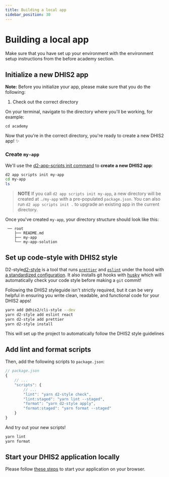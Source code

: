 ```yaml
---
title: Building a local app
sidebar_position: 30
---
```


# Building a local app

Make sure that you have set up your environment with the environment setup instructions from the before academy section.

## Initialize a new DHIS2 app

**Note:** Before you initialize your app, please make sure that you do the following:

1. Check out the correct directory 

On your terminal, navigate to the directory where you'll be working, for example:

```
cd academy
```

Now that you're in the correct directory, you're ready to create a new DHIS2 app! ✨

### Create `my-app`

We'll use the [d2-app-scripts init command](https://platform.dhis2.nu/#/scripts/init) to **create a new DHIS2 app**:

```sh
d2 app scripts init my-app
cd my-app
ls
```

> **NOTE** If you call `d2 app scripts init my-app`, a new directory will be created at `./my-app` with a pre-populated `package.json`.  You can also run `d2 app scripts init .` to upgrade an existing app in the current directory.

Once you've created `my-app`, your directory structure should look like this:

```
 ── root
    ├── README.md
    ├── my-app
    └── my-app-solution
```

## Set up code-style with DHIS2 style

D2-style[d2-style](https://cli-style.dhis2.nu/) is a tool that runs [`prettier`](https://prettier.io/) and [`eslint`](https://eslint.org) under the hood with [a standardized configuration](https://github.com/dhis2/cli-style/tree/master/config/js).  It also installs git hooks with [husky](https://github.com/typicode/husky) which will automatically check your code style before making a `git` commit!

Following the DHIS2 styleguide isn't strictly required, but it can be very helpful in ensuring you write clean, readable, and functional code for your DHIS2 apps!

```sh
yarn add @dhis2/cli-style --dev
yarn d2-style add eslint react
yarn d2-style add prettier
yarn d2-style install
```

This will set up the project to automatically follow the DHIS2 style guidelines

## Add lint and format scripts

Then, add the following scripts to `package.json`:

```js
// package.json
{
    // ...
    "scripts": {
        // ...
        "lint": "yarn d2-style check",
        "lint:staged": "yarn lint --staged",
        "format": "yarn d2-style apply",
        "format:staged": "yarn format --staged"
    }
}
```

And try out your new scripts!

```sh
yarn lint
yarn format
```
## Start your DHIS2 application locally

Please follow [these steps](../resources/set_up_fork.md#start-your-dhis2-application-locally) to start your application on your browser.

